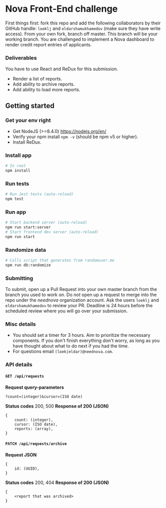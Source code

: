 # Nova Front-End challenge
First things first: fork this repo and add the following collaborators by their GitHub handle: `loeklj` and `eldarshamukhamedov` (make sure they have write access). From your own fork, branch off master. This branch will be your working branch.
You are challenged to implement a Nova dashboard to render credit report entries of applicants.

### Deliverables
You have to use React and ReDux for this submission.
- Render a list of reports.
- Add ability to archive reports.
- Add ability to load more reports.

## Getting started
### Get your env right
- Get NodeJS (>=8.4.0) https://nodejs.org/en/
- Verify your npm install `npm -v` (should be npm v5 or higher).
- Install ReDux.

### Install app
```sh
# In root
npm install
```

### Run tests
```sh
# Run Jest tests (auto-reload)
npm test
```

### Run app
```sh
# Start backend server (auto-reload)
npm run start:server
# Start frontend dev server (auto-reload)
npm run start
```

### Randomize data
```sh
# Calls script that generates from randomuser.me
npm run db:randomize
```

### Submitting
To submit, open up a Pull Request into your own master branch from the branch you used to work on. Do *not* open up a request to merge into the repo under the *neednova* organization account.
Ask the users `loeklj` and `eldarshamukhamedov` to review your PR. Deadline is 24 hours before the scheduled review where you will go over your submission.

### Misc details
- You should set a timer for 3 hours. Aim to prioritize the necessary components. If you don't finish everything don't worry, as long as you have thought about what to do next if you had the time.
- For questions email `(loek|eldar)@neednova.com`.

### API details
#### `GET /api/requests`
**Request query-parameters**
```
?count=(integer)&cursor=(ISO date)
```

**Status codes** 200, 500
**Response of 200 (JSON)**
```
{
	count: (integer),
	cursor: (ISO date),
	reports: (array),
}
```

#### `PATCH /api/requests/archive`
**Request JSON**
```
{
	id: (UUID),
}
```

**Status codes** 200, 404
**Response of 200 (JSON)**
```
{
	<report that was archived>
}
```
